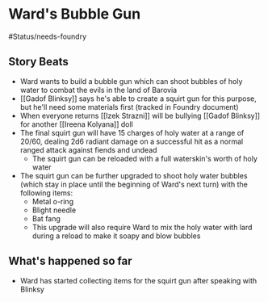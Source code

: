 # Ward's Bubble Gun
#Status/needs-foundry 
## Story Beats
* Ward wants to build a bubble gun which can shoot bubbles of holy water to combat the evils in the land of Barovia
* [[Gadof Blinksy]] says he's able to create a squirt gun for this purpose, but he'll need some materials first (tracked in Foundry document)
* When everyone returns [[Izek Strazni]] will be bullying [[Gadof Blinksy]] for another [[Ireena Kolyana]] doll
* The final squirt gun will have 15 charges of holy water at a range of 20/60, dealing 2d6 radiant damage on a successful hit as a normal ranged attack against fiends and undead
  * The squirt gun can be reloaded with a full waterskin's worth of holy water
* The squirt gun can be further upgraded to shoot holy water bubbles (which stay in place until the beginning of Ward's next turn) with the following items:
  * Metal o-ring
  * Blight needle
  * Bat fang
  * This upgrade will also require Ward to mix the holy water with lard during a reload to make it soapy and blow bubbles
## What's happened so far
* Ward has started collecting items for the squirt gun after speaking with Blinksy